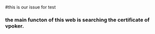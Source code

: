 #this is our issue for test
### the main functon of this web is searching the certificate of vpoker.

